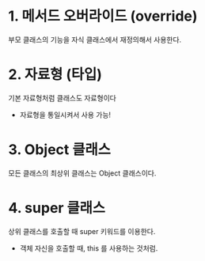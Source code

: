 # 1. 메서드 오버라이드 (override)

부모 클래스의 기능을 자식 클래스에서 재정의해서 사용한다.   

   

# 2. 자료형 (타입)
기본 자료형처럼 클래스도 자료형이다

* 자료형을 통일시켜서 사용 가능!

# 3.  Object 클래스
모든 클래스의 최상위 클래스는 Object 클래스이다.    
  
  

# 4. super 클래스
   
 상위 클래스를 호출할 때 super 키워드를 이용한다.
 
 * 객체 자신을 호출할 때, this 를 사용하는 것처럼.
